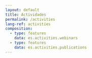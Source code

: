 ```yaml
---
layout: default
title: Actividades
permalink: /activities
lang-ref: activities
composition:
  - type: features
    data: es.activities.webinars
  - type: features
    data: es.activities.publications
---
```

